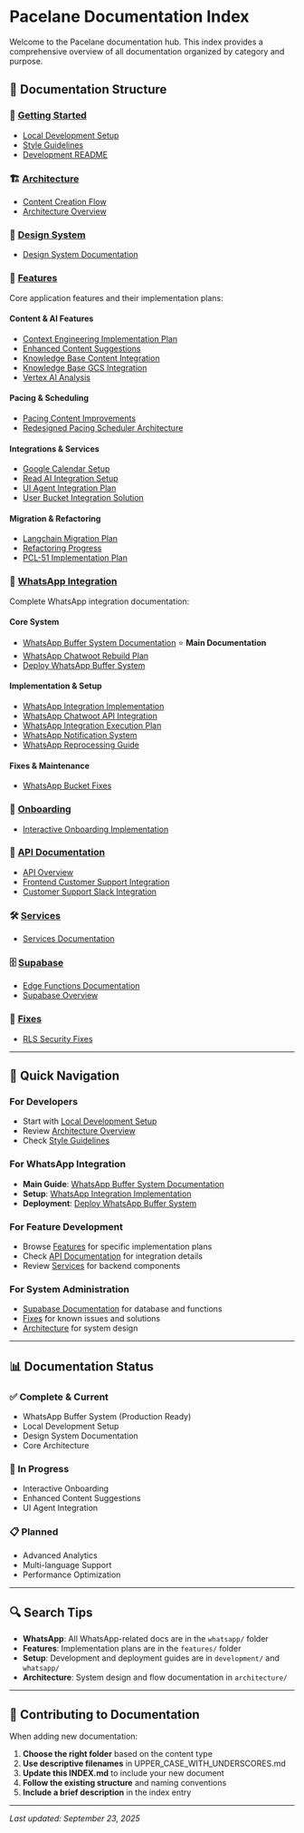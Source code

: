# Pacelane Documentation Index

Welcome to the Pacelane documentation hub. This index provides a comprehensive overview of all documentation organized by category and purpose.

## 📁 Documentation Structure

### 🚀 [Getting Started](./development/)
- [Local Development Setup](./development/LOCAL_DEVELOPMENT_SETUP.md)
- [Style Guidelines](./development/STYLE_GUIDELINE.md)
- [Development README](./development/README.md)

### 🏗️ [Architecture](./architecture/)
- [Content Creation Flow](./architecture/CONTENT_CREATION_FLOW.md)
- [Architecture Overview](./architecture/README.md)

### 🎨 [Design System](./design-system/)
- [Design System Documentation](./design-system/README.md)

### 🔧 [Features](./features/)
Core application features and their implementation plans:

#### Content & AI Features
- [Context Engineering Implementation Plan](./features/CONTEXT_ENGINEERING_IMPLEMENTATION_PLAN.md)
- [Enhanced Content Suggestions](./features/ENHANCED_CONTENT_SUGGESTIONS_IMPLEMENTATION_PLAN.md)
- [Knowledge Base Content Integration](./features/KNOWLEDGE_BASE_CONTENT_INTEGRATION_PLAN.md)
- [Knowledge Base GCS Integration](./features/KNOWLEDGE_BASE_GCS_INTEGRATION.md)
- [Vertex AI Analysis](./features/VERTEX_AI_ANALYSIS.md)

#### Pacing & Scheduling
- [Pacing Content Improvements](./features/PACING_CONTENT_IMPROVEMENTS.md)
- [Redesigned Pacing Scheduler Architecture](./features/REDESIGNED_PACING_SCHEDULER_ARCHITECTURE.md)

#### Integrations & Services
- [Google Calendar Setup](./features/GOOGLE_CALENDAR_SETUP.md)
- [Read AI Integration Setup](./features/READ_AI_INTEGRATION_SETUP.md)
- [UI Agent Integration Plan](./features/UI_AGENT_INTEGRATION_PLAN.md)
- [User Bucket Integration Solution](./features/USER_BUCKET_INTEGRATION_SOLUTION.md)

#### Migration & Refactoring
- [Langchain Migration Plan](./features/LANGCHAIN_MIGRATION_PLAN.md)
- [Refactoring Progress](./features/REFACTORING_PROGRESS.md)
- [PCL-51 Implementation Plan](./features/PCL-51_IMPLEMENTATION_PLAN.md)

### 📱 [WhatsApp Integration](./whatsapp/)
Complete WhatsApp integration documentation:

#### Core System
- [WhatsApp Buffer System Documentation](./whatsapp/WHATSAPP_BUFFER_SYSTEM_DOCUMENTATION.md) ⭐ **Main Documentation**
- [WhatsApp Chatwoot Rebuild Plan](./whatsapp/WHATSAPP_CHATWOOT_REBUILD_PLAN.md)
- [Deploy WhatsApp Buffer System](./whatsapp/deploy-whatsapp-buffer-system.md)

#### Implementation & Setup
- [WhatsApp Integration Implementation](./whatsapp/WHATSAPP_INTEGRATION_IMPLEMENTATION.md)
- [WhatsApp Chatwoot API Integration](./whatsapp/WHATSAPP_CHATWOOT_API_INTEGRATION.md)
- [WhatsApp Integration Execution Plan](./whatsapp/WHATSAPP_INTEGRATION_EXECUTION_PLAN.md)
- [WhatsApp Notification System](./whatsapp/WHATSAPP_NOTIFICATION_SYSTEM.md)
- [WhatsApp Reprocessing Guide](./whatsapp/WHATSAPP_REPROCESSING_GUIDE.md)

#### Fixes & Maintenance
- [WhatsApp Bucket Fixes](./whatsapp/WHATSAPP_BUCKET_FIXES.md)

### 🎯 [Onboarding](./onboarding/)
- [Interactive Onboarding Implementation](./onboarding/INTERACTIVE_ONBOARDING_IMPLEMENTATION.md)

### 🔌 [API Documentation](./api/)
- [API Overview](./api/README.md)
- [Frontend Customer Support Integration](./api/FRONTEND_CUSTOMER_SUPPORT_INTEGRATION.md)
- [Customer Support Slack Integration](./api/CUSTOMER_SUPPORT_SLACK_INTEGRATION.md)

### 🛠️ [Services](./services/)
- [Services Documentation](./services/README.md)

### 🗄️ [Supabase](./supabase/)
- [Edge Functions Documentation](./supabase/edge-functions-documentation.md)
- [Supabase Overview](./supabase/README.md)

### 🔧 [Fixes](./fixes/)
- [RLS Security Fixes](./fixes/RLS_SECURITY_FIXES.md)

---

## 🎯 Quick Navigation

### For Developers
- Start with [Local Development Setup](./development/LOCAL_DEVELOPMENT_SETUP.md)
- Review [Architecture Overview](./architecture/README.md)
- Check [Style Guidelines](./development/STYLE_GUIDELINE.md)

### For WhatsApp Integration
- **Main Guide**: [WhatsApp Buffer System Documentation](./whatsapp/WHATSAPP_BUFFER_SYSTEM_DOCUMENTATION.md)
- **Setup**: [WhatsApp Integration Implementation](./whatsapp/WHATSAPP_INTEGRATION_IMPLEMENTATION.md)
- **Deployment**: [Deploy WhatsApp Buffer System](./whatsapp/deploy-whatsapp-buffer-system.md)

### For Feature Development
- Browse [Features](./features/) for specific implementation plans
- Check [API Documentation](./api/) for integration details
- Review [Services](./services/) for backend components

### For System Administration
- [Supabase Documentation](./supabase/) for database and functions
- [Fixes](./fixes/) for known issues and solutions
- [Architecture](./architecture/) for system design

---

## 📊 Documentation Status

### ✅ Complete & Current
- WhatsApp Buffer System (Production Ready)
- Local Development Setup
- Design System Documentation
- Core Architecture

### 🚧 In Progress
- Interactive Onboarding
- Enhanced Content Suggestions
- UI Agent Integration

### 📋 Planned
- Advanced Analytics
- Multi-language Support
- Performance Optimization

---

## 🔍 Search Tips

- **WhatsApp**: All WhatsApp-related docs are in the `whatsapp/` folder
- **Features**: Implementation plans are in the `features/` folder
- **Setup**: Development and deployment guides are in `development/` and `whatsapp/`
- **Architecture**: System design and flow documentation in `architecture/`

---

## 📝 Contributing to Documentation

When adding new documentation:

1. **Choose the right folder** based on the content type
2. **Use descriptive filenames** in UPPER_CASE_WITH_UNDERSCORES.md
3. **Update this INDEX.md** to include your new document
4. **Follow the existing structure** and naming conventions
5. **Include a brief description** in the index entry

---

*Last updated: September 23, 2025*